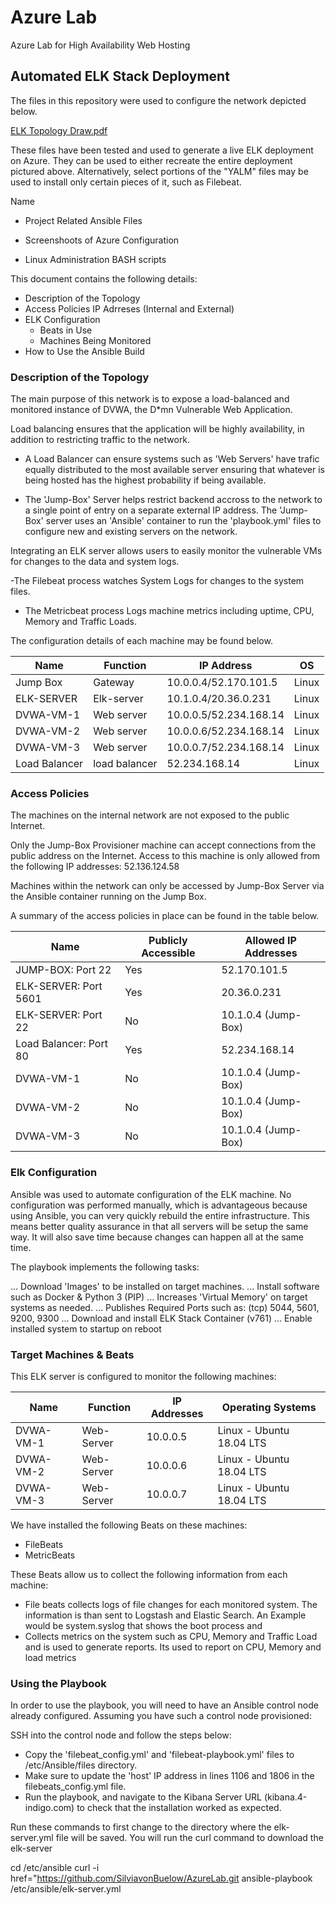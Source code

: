 # Azure Lab

Azure Lab for High Availability Web Hosting


## Automated ELK Stack Deployment

The files in this repository were used to configure the network depicted below.

[ELK Topology Draw.pdf](https://github.com/SilviavonBuelow/AzureLab/files/6409726/ELK.Topology.Draw.pdf)



These files have been tested and used to generate a live ELK deployment on Azure. They can be used to either recreate the entire deployment pictured above. Alternatively, select portions of the "YALM" files may be used to install only certain pieces of it, such as Filebeat.

  Name 
- Project Related Ansible Files

- Screenshoots of Azure Configuration
- Linux Administration BASH scripts

This document contains the following details:
- Description of the Topology
- Access Policies
  IP Adrreses (Internal and External)
- ELK Configuration
  - Beats in Use
  - Machines Being Monitored
- How to Use the Ansible Build


### Description of the Topology

The main purpose of this network is to expose a load-balanced and monitored instance of DVWA, the D*mn Vulnerable Web Application.

Load balancing ensures that the application will be highly availability, in addition to restricting traffic to the network.

- A Load Balancer can ensure systems such as 'Web Servers' have trafic equally distributed to the most available server ensuring that whatever is being hosted has the highest probability if being available.

- The 'Jump-Box' Server helps restrict backend accross to the network to a single point of entry on a separate external IP address. The 'Jump-Box' server uses an 'Ansible' container to run the 'playbook.yml' files to configure new and existing servers on the network.

Integrating an ELK server allows users to easily monitor the vulnerable VMs for changes to the data and system logs.

-The Filebeat process watches System Logs for changes to the system files.

- The Metricbeat process Logs machine metrics including uptime, CPU, Memory and Traffic Loads.

The configuration details of each machine may be found below.


| Name          | Function       | IP Address               |   OS  |
|----------     |----------      |--------------------------|-------|
| Jump Box      | Gateway        |  10.0.0.4/52.170.101.5   | Linux |
| ELK-SERVER    | Elk-server     |  10.1.0.4/20.36.0.231    | Linux |
| DVWA-VM-1     | Web server     |  10.0.0.5/52.234.168.14  | Linux |
| DVWA-VM-2     | Web server     |  10.0.0.6/52.234.168.14  | Linux |
| DVWA-VM-3     | Web server     |  10.0.0.7/52.234.168.14  | Linux |
| Load Balancer | load balancer  |  52.234.168.14           | Linux |

### Access Policies

The machines on the internal network are not exposed to the public Internet. 

Only the Jump-Box Provisioner machine can accept connections from the public address on the Internet. Access to this machine is only allowed from the following IP addresses: 
52.136.124.58

Machines within the network can only be accessed by Jump-Box Server via the Ansible container running on the Jump Box.

A summary of the access policies in place can be found in the table below.

| Name                  | Publicly Accessible | Allowed IP Addresses     |
|-----------------------|---------------------|----------------------    |
| JUMP-BOX: Port 22     |     Yes             |  52.170.101.5            |
| ELK-SERVER: Port 5601 |     Yes             |  20.36.0.231             |
| ELK-SERVER: Port 22   |     No              |  10.1.0.4 (Jump-Box)     |
| Load Balancer: Port 80|     Yes             |  52.234.168.14           | 
| DVWA-VM-1             |     No              |  10.1.0.4 (Jump-Box)     | 
| DVWA-VM-2             |     No              |  10.1.0.4 (Jump-Box)     | 
| DVWA-VM-3             |     No              |  10.1.0.4 (Jump-Box)     | 


### Elk Configuration

Ansible was used to automate configuration of the ELK machine. No configuration was performed manually, which is advantageous because using Ansible, you can very quickly rebuild the entire infrastructure. This means better quality assurance in that all servers will be setup the same way. It will also save time because changes can happen all at the same time.

The playbook implements the following tasks:

... Download 'Images' to be installed on target machines.
... Install software such as Docker & Python 3 (PIP)
... Increases 'Virtual Memory' on target systems as needed.
... Publishes Required Ports such as: (tcp) 5044, 5601, 9200, 9300
... Download and install ELK Stack Container (v761)
... Enable installed system to startup on reboot

### Target Machines & Beats

This ELK server is configured to monitor the following machines:

| Name        | Function   | IP Addresses |     Operating Systems     |
|-------------|------------|--------------|---------------------------|
| DVWA-VM-1   | Web-Server |  10.0.0.5    | Linux - Ubuntu 18.04 LTS  |
| DVWA-VM-2   | Web-Server |  10.0.0.6    | Linux - Ubuntu 18.04 LTS  |
| DVWA-VM-3   | Web-Server |  10.0.0.7    | Linux - Ubuntu 18.04 LTS  |

We have installed the following Beats on these machines:

- FileBeats
- MetricBeats

These Beats allow us to collect the following information from each machine:

- File beats collects logs of file changes for each monitored system. The information is than sent to Logstash and Elastic Search. An Example would be system.syslog that shows the boot process and
- Collects metrics on the system such as CPU, Memory and Traffic Load and is used to generate reports. Its used to report on CPU, Memory and load metrics

### Using the Playbook

In order to use the playbook, you will need to have an Ansible control node already configured. Assuming you have such a control node provisioned:

SSH into the control node and follow the steps below:

- Copy the 'filebeat_config.yml' and 'filebeat-playbook.yml' files to /etc/Ansible/files directory.
- Make sure to update the 'host' IP address in lines 1106 and 1806 in the filebeats_config.yml file.
- Run the playbook, and navigate to the Kibana Server URL (kibana.4-indigo.com) to check that the installation worked as expected.

Run these commands to first change to the directory where the elk-server.yml file will be saved. You will run the curl command to download the elk-server

cd /etc/ansible
curl -i href="https://github.com/SilviavonBuelow/AzureLab.git
ansible-playbook /etc/ansible/elk-server.yml

